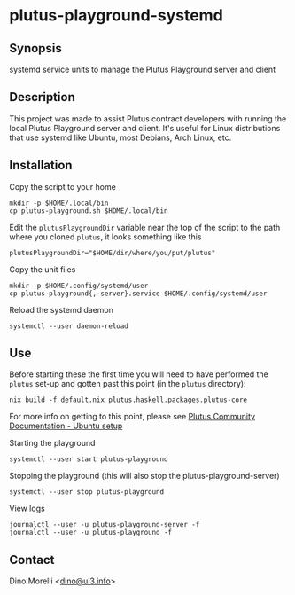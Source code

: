 # plutus-playground-systemd


## Synopsis

systemd service units to manage the Plutus Playground server and client


## Description

This project was made to assist Plutus contract developers with running the
local Plutus Playground server and client. It's useful for Linux distributions
that use systemd like Ubuntu, most Debians, Arch Linux, etc.


## Installation

Copy the script to your home

    mkdir -p $HOME/.local/bin
    cp plutus-playground.sh $HOME/.local/bin

Edit the `plutusPlaygroundDir` variable near the top of the script to the path
where you cloned `plutus`, it looks something like this

    plutusPlaygroundDir="$HOME/dir/where/you/put/plutus"

Copy the unit files

    mkdir -p $HOME/.config/systemd/user
    cp plutus-playground{,-server}.service $HOME/.config/systemd/user

Reload the systemd daemon

    systemctl --user daemon-reload


## Use

Before starting these the first time you will need to have performed the
`plutus` set-up and gotten past this point (in the `plutus` directory):

    nix build -f default.nix plutus.haskell.packages.plutus-core

For more info on getting to this point, please see
[Plutus Community Documentation - Ubuntu setup](https://docs.plutus-community.com/docs/setup/Ubuntu.html)

Starting the playground

    systemctl --user start plutus-playground

Stopping the playground (this will also stop the plutus-playground-server)

    systemctl --user stop plutus-playground

View logs

    journalctl --user -u plutus-playground-server -f
    journalctl --user -u plutus-playground -f


## Contact

Dino Morelli <[dino@ui3.info](mailto:dino@ui3.info)>
